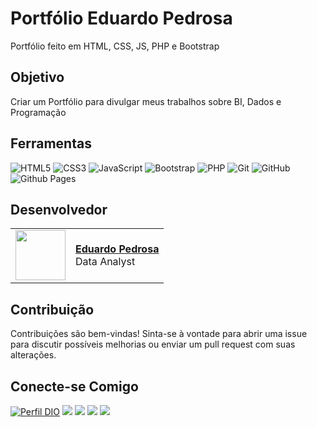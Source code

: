 <h1>
    <span> Portfólio Eduardo Pedrosa </span>
</h1>

Portfólio feito em HTML, CSS, JS, PHP e Bootstrap


## Objetivo
Criar um Portfólio para divulgar meus trabalhos sobre BI, Dados e Programação


## Ferramentas
![HTML5](https://img.shields.io/badge/html5-%23E34F26.svg?style=for-the-badge&logo=html5&logoColor=white)
![CSS3](https://img.shields.io/badge/css3-%231572B6.svg?style=for-the-badge&logo=css3&logoColor=white)
![JavaScript](https://img.shields.io/badge/javascript-%23323330.svg?style=for-the-badge&logo=javascript&logoColor=%23F7DF1E)
![Bootstrap](https://img.shields.io/badge/bootstrap-%238511FA.svg?style=for-the-badge&logo=bootstrap&logoColor=white)
![PHP](https://img.shields.io/badge/php-%23777BB4.svg?style=for-the-badge&logo=php&logoColor=white)
![Git](https://img.shields.io/badge/git-%23F05033.svg?style=for-the-badge&logo=git&logoColor=white)
![GitHub](https://img.shields.io/badge/github-%23121011.svg?style=for-the-badge&logo=github&logoColor=white)
![Github Pages](https://img.shields.io/badge/github%20pages-121013?style=for-the-badge&logo=github&logoColor=white)


## Desenvolvedor
<table>
  <tr>
    <td>
      <img width="80px" align="center" src="https://avatars.githubusercontent.com/Eduardoppereira"/>
    </td>
    <td align="left">
      <a href="https://github.com/Eduardoppereira">
        <span><b>Eduardo Pedrosa</b></span>
      </a>
      <br>
      <span>Data Analyst</span>
    </td>
  </tr>
</table>


## Contribuição

Contribuições são bem-vindas! Sinta-se à vontade para abrir uma issue para discutir possíveis melhorias ou enviar um pull request com suas alterações.

## Conecte-se Comigo

[![Perfil DIO](https://img.shields.io/badge/-Meu%20Perfil%20na%20DIO-30A3DC?style=for-the-badge)](https://www.dio.me/users/eduardopedrosap)
<a href = "https://www.instagram.com/eduardo_01511/" target="_blank"><img src="https://img.shields.io/badge/-Instagram-%23E4405F?style=for-the-badge&logo=instagram&logoColor=white" target="_blank"></a>
<a href = "https://www.linkedin.com/in/eduardo-pedrosap/"><img src="https://img.shields.io/badge/LinkedIn-0077B5?style=for-the-badge&logo=linkedin&logoColor=white"></a>
<a href = "https://medium.com/@eduardopedrosap"><img src="https://img.shields.io/badge/Medium-12100E?style=for-the-badge&logo=medium&logoColor=white)"></a>
<a href = "https://www.behance.net/eduardopedrosa1/"><img src="https://img.shields.io/badge/Behance-1769ff?style=for-the-badge&logo=behance&logoColor=white"></a>
